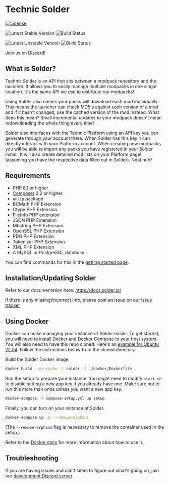 Technic Solder
=============

[![License](https://poser.pugx.org/solder/solder/license.svg)](https://packagist.org/packages/solder/solder)

![Latest Stable Version](https://poser.pugx.org/solder/solder/v/stable.svg) ![Build Status](https://github.com/TechnicPack/TechnicSolder/actions/workflows/tests.yml/badge.svg?branch=master)

![Latest Unstable Version](https://poser.pugx.org/solder/solder/v/unstable.svg) ![Build Status](https://github.com/TechnicPack/TechnicSolder/actions/workflows/tests.yml/badge.svg?branch=dev)

Join us on [Discord][discord]!

What is Solder?
--------------

Technic Solder is an API that sits between a modpack repository and the launcher. It allows you to easily manage multiple modpacks in one single location. It's the same API we use to distribute our modpacks!

Using Solder also means your packs will download each mod individually. This means the launcher can check MD5's against each version of a mod and if it hasn't changed, use the cached version of the mod instead. What does this mean? Small incremental updates to your modpack doesn't mean redownloading the whole thing every time!

Solder also interfaces with the Technic Platform using an API key you can generate through your account there. When Solder has this key it can directly interact with your Platform account. When creating new modpacks you will be able to import any packs you have registered in your Solder install. It will also create detailed mod lists on your Platform page! (assuming you have the respective data filled out in Solder). Neat huh?

Requirements
-------------

* PHP 8.1 or higher
* [Composer](https://getcomposer.org/) 2.2 or higher
* `unzip` package
* BCMath PHP Extension
* Ctype PHP Extension
* Fileinfo PHP extension
* JSON PHP Extension
* Mbstring PHP Extension
* OpenSSL PHP Extension
* PDO PHP Extension
* Tokenizer PHP Extension
* XML PHP Extension
* A MySQL or PostgreSQL database

You can find commands for this in the [getting started page](https://docs.solder.io/reference/getting-started#requirements).

Installation/Updating Solder
-------------

Refer to our documentation here: <https://docs.solder.io/>

If there is any missing/incorrect info, please post an issue on our [issue tracker](https://github.com/TechnicPack/TechnicSolder/issues)

Using Docker
-------------

Docker can make managing your instance of Solder easier. To get started, you will need to install Docker and Docker Compose to your host system. You will also need to have this repo cloned. Here's an [example for Ubuntu 22.04](https://www.digitalocean.com/community/tutorials/how-to-install-and-use-docker-on-ubuntu-22-04). Follow the instructions below from the cloned directory:

Build the Solder Docker image.
```bash
docker build --no-cache -t solder -f ./docker/Dockerfile .
```

Run the setup to prepare your instance. You might need to modify `start.sh` to disable setting a new app key if you already have one. Make sure not to run this more than once unless you want a new app key.
```bash
docker-compose -f compose-setup.yml up setup
```

Finally, you can turn on your instance of Solder.
```bash
docker-compose up -d --remove-orphans
```

(The `--remove-orphans` flag is necessary to remove the container used in the setup.)

Refer to the [Docker docs](https://docs.docker.com/) for more information about how to use it.

Troubleshooting
---------------

If you are having issues and can't seem to figure out what's going on, join our [development Discord server][discord].

[discord]: https://discord.gg/0XSjZibQg6yguy1x
